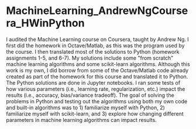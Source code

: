 # MachineLearning_AndrewNgCoursera_HWinPython

I audited the Machine Learning course on Coursera, taught by Andrew Ng. I first did the homework in Octave/Matlab, as this was the program used by the course. 
I then translated most of the solutions to Python (homework assignments 1-5, and 6-7). My solutions include some "from scratch" machine learning algorithms
and some scikit-learn algorithms. Although this work is my own, I did borrow from some of the Octave/Matlab code already created
as part of the homework for this course and translated it to Python. 
The Python solutions are done in Jupyter notebooks. 
I ran some tests of how various parameters (i.e., learning rate, regularization, etc.) impact the results (i.e., accuracy, bias/variance tradeoff). 
The goal of solving the problems in Python and testing out the algorithms using both my own code and built-in algorithms was to 1) familiarize myself with Python, 2) familiarize myself with scikit-learn, and 3) explore how changing different parameters in machine learning algorithms can impact results. 
